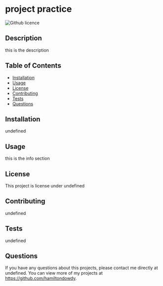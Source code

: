 # project practice
  ![Github licence](http://img.shields.io/badge/license-undefined-blue.svg)
  
  ## Description 
  this is the description
  ## Table of Contents
  * [Installation](#installation)
  * [Usage](#usage)
  * [License](#license)
  * [Contributing](#contributing)
  * [Tests](#tests)
  * [Questions](#questions)
  
  ## Installation 
  undefined
  ## Usage 
  this is the info section
  ## License 
  This project is license under undefined
  ## Contributing 
  undefined
  ## Tests
  undefined
  ## Questions
  If you have any questions about this projects, please contact me directly at undefined. You can view more of my projects at https://github.com/hamiltondowdy.

